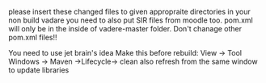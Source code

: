 please insert these changed files to given appropraite directories in your non build vadare
you need to also put SIR files from moodle too.
pom.xml will only be in the inside of vadere-master folder. Don't chanage other pom.xml files!!

You need to use jet brain's idea
Make this before rebuild: View -> Tool Windows -> Maven ->Lifecycle-> clean
also refresh from the same window to update libraries
